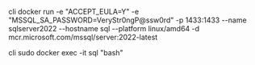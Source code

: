 cli
docker run -e "ACCEPT_EULA=Y" -e "MSSQL_SA_PASSWORD=VeryStr0ngP@ssw0rd" -p 1433:1433 --name sqlserver2022 --hostname sql --platform linux/amd64 -d mcr.microsoft.com/mssql/server:2022-latest


cli
sudo docker exec -it sql "bash"

